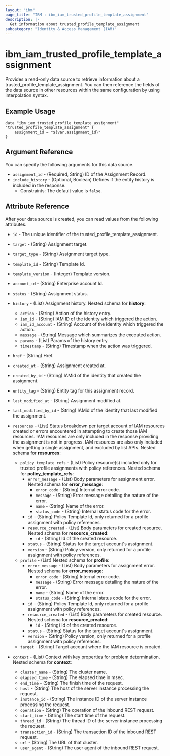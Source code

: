 ```yaml
---
layout: "ibm"
page_title: "IBM : ibm_iam_trusted_profile_template_assignment"
description: |-
  Get information about trusted_profile_template_assignment
subcategory: "Identity & Access Management (IAM)"
---
```


# ibm_iam_trusted_profile_template_assignment

Provides a read-only data source to retrieve information about a trusted_profile_template_assignment. You can then reference the fields of the data source in other resources within the same configuration by using interpolation syntax.

## Example Usage

```hcl
data "ibm_iam_trusted_profile_template_assignment" "trusted_profile_template_assignment" {
	assignment_id = "${var.assignment_id}"
}
```

## Argument Reference

You can specify the following arguments for this data source.

* `assignment_id` - (Required, String) ID of the Assignment Record.
* `include_history` - (Optional, Boolean) Defines if the entity history is included in the response.
  * Constraints: The default value is `false`.

## Attribute Reference

After your data source is created, you can read values from the following attributes.

* `id` - The unique identifier of the trusted_profile_template_assignment.
* `target` - (String) Assignment target.
* `target_type` - (String) Assignment target type.
* `template_id` - (String) Template Id.
* `template_version` - (Integer) Template version.
* `account_id` - (String) Enterprise account Id.
* `status` - (String) Assignment status.
* `history` - (List) Assignment history.
Nested schema for **history**:
	* `action` - (String) Action of the history entry.
	* `iam_id` - (String) IAM ID of the identity which triggered the action.
	* `iam_id_account` - (String) Account of the identity which triggered the action.
	* `message` - (String) Message which summarizes the executed action.
	* `params` - (List) Params of the history entry.
	* `timestamp` - (String) Timestamp when the action was triggered.
* `href` - (String) Href.
* `created_at` - (String) Assignment created at.
* `created_by_id` - (String) IAMid of the identity that created the assignment.
* `entity_tag` - (String) Entity tag for this assignment record.
* `last_modified_at` - (String) Assignment modified at.
* `last_modified_by_id` - (String) IAMid of the identity that last modified the assignment.

* `resources` - (List) Status breakdown per target account of IAM resources created or errors encountered in attempting to create those IAM resources. IAM resources are only included in the response providing the assignment is not in progress. IAM resources are also only included when getting a single assignment, and excluded by list APIs.
Nested schema for **resources**:
	* `policy_template_refs` - (List) Policy resource(s) included only for trusted profile assignments with policy references.
	Nested schema for **policy_template_refs**:
		* `error_message` - (List) Body parameters for assignment error.
		Nested schema for **error_message**:
			* `error_code` - (String) Internal error code.
			* `message` - (String) Error message detailing the nature of the error.
			* `name` - (String) Name of the error.
			* `status_code` - (String) Internal status code for the error.
		* `id` - (String) Policy Template Id, only returned for a profile assignment with policy references.
		* `resource_created` - (List) Body parameters for created resource.
		Nested schema for **resource_created**:
			* `id` - (String) Id of the created resource.
		* `status` - (String) Status for the target account's assignment.
		* `version` - (String) Policy version, only returned for a profile assignment with policy references.
	* `profile` - (List)
	Nested schema for **profile**:
		* `error_message` - (List) Body parameters for assignment error.
		Nested schema for **error_message**:
			* `error_code` - (String) Internal error code.
			* `message` - (String) Error message detailing the nature of the error.
			* `name` - (String) Name of the error.
			* `status_code` - (String) Internal status code for the error.
		* `id` - (String) Policy Template Id, only returned for a profile assignment with policy references.
		* `resource_created` - (List) Body parameters for created resource.
		Nested schema for **resource_created**:
			* `id` - (String) Id of the created resource.
		* `status` - (String) Status for the target account's assignment.
		* `version` - (String) Policy version, only returned for a profile assignment with policy references.
	* `target` - (String) Target account where the IAM resource is created.
* `context` - (List) Context with key properties for problem determination.
  Nested schema for **context**:
	* `cluster_name` - (String) The cluster name.
	* `elapsed_time` - (String) The elapsed time in msec.
	* `end_time` - (String) The finish time of the request.
	* `host` - (String) The host of the server instance processing the request.
	* `instance_id` - (String) The instance ID of the server instance processing the request.
	* `operation` - (String) The operation of the inbound REST request.
	* `start_time` - (String) The start time of the request.
	* `thread_id` - (String) The thread ID of the server instance processing the request.
	* `transaction_id` - (String) The transaction ID of the inbound REST request.
	* `url` - (String) The URL of that cluster.
	* `user_agent` - (String) The user agent of the inbound REST request.